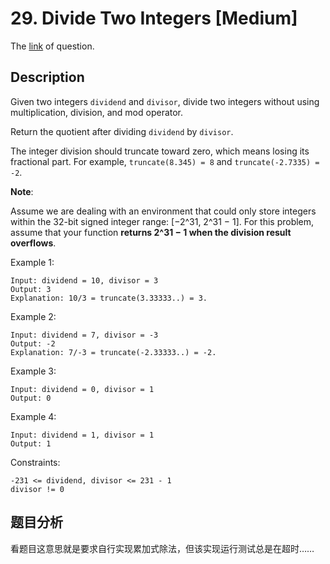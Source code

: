 # 29. Divide Two Integers [Medium]

The [link](https://leetcode.com/problems/divide-two-integers/) of question.

## Description

Given two integers `dividend` and `divisor`, divide two integers without using multiplication, division, and mod operator.

Return the quotient after dividing `dividend` by `divisor`.

The integer division should truncate toward zero, which means losing its fractional part. For example, `truncate(8.345) = 8` and `truncate(-2.7335) = -2`.

**Note**:

Assume we are dealing with an environment that could only store integers within the 32-bit signed integer range: [−2^31, 2^31 − 1]. For this problem, assume that your function **returns 2^31 − 1 when the division result overflows**.

Example 1:
```
Input: dividend = 10, divisor = 3
Output: 3
Explanation: 10/3 = truncate(3.33333..) = 3.
```

Example 2:
```
Input: dividend = 7, divisor = -3
Output: -2
Explanation: 7/-3 = truncate(-2.33333..) = -2.
```

Example 3:
```
Input: dividend = 0, divisor = 1
Output: 0
```

Example 4:
```
Input: dividend = 1, divisor = 1
Output: 1
```

Constraints:
```
-231 <= dividend, divisor <= 231 - 1
divisor != 0
```

## 题目分析

看题目这意思就是要求自行实现累加式除法，但该实现运行测试总是在超时……

<!-- todo: fix -->